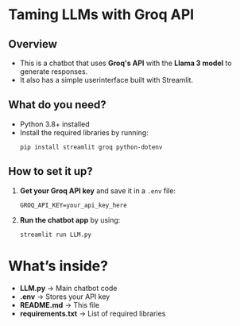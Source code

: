 #  **Taming LLMs with Groq API**  

## Overview  
- This is a chatbot that uses **Groq's API** with the **Llama 3 model** to generate responses. 
- It also has a simple userinterface built with Streamlit.

## What do you need?  
- Python 3.8+ installed  
- Install the required libraries by running:  
  ```
  pip install streamlit groq python-dotenv
  ```

## How to set it up?  
1. **Get your Groq API key** and save it in a `.env` file:  
   ```
   GROQ_API_KEY=your_api_key_here
   ```
2. **Run the chatbot app** by using:  
   ```
   streamlit run LLM.py
   ```

# What’s inside?  
- **LLM.py** → Main chatbot code  
- **.env** → Stores your API key 
- **README.md** → This file  
- **requirements.txt** → List of required libraries  
